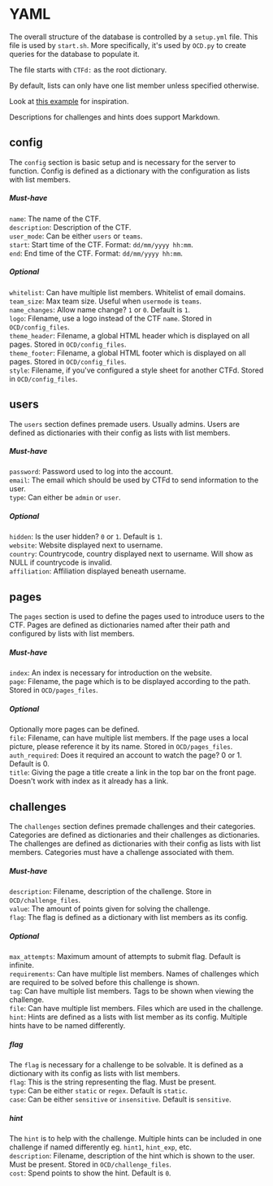# YAML
The overall structure of the database is controlled by a `setup.yml` file. This
file is used by `start.sh`. More specifically, it's used by `OCD.py` to
create queries for the database to populate it.

The file starts with `CTFd:` as the root dictionary.

By default, lists can only have one list member unless specified otherwise.

Look at [this example](example_yaml.md) for inspiration.

Descriptions for challenges and hints does support Markdown.

## config
The `config` section is basic setup and is necessary for the server to function.
Config is defined as a dictionary with the configuration as lists with list members.

##### Must-have
`name`: The name of the CTF.  
`description`: Description of the CTF.  
`user_mode`: Can be either `users` or `teams`.  
`start`: Start time of the CTF. Format: `dd/mm/yyyy hh:mm`.  
`end`: End time of the CTF. Format: `dd/mm/yyyy hh:mm`.  
  
##### Optional
`whitelist`: Can have multiple list members. Whitelist of email domains.    
`team_size`: Max team size. Useful when `usermode` is `teams`.   
`name_changes`: Allow name change? `1` or `0`. Default is `1`.   
`logo`: Filename, use a logo instead of the CTF `name`. Stored in `OCD/config_files`.   
`theme_header`: Filename, a global HTML header which is displayed on all pages. Stored in `OCD/config_files`.   
`theme_footer`: Filename, a global HTML footer which is displayed on all pages. Stored in `OCD/config_files`.   
`style`: Filename, if you've configured a style sheet for another CTFd. Stored in `OCD/config_files`.   


## users
The `users` section defines premade users. Usually admins. Users are defined as
dictionaries with their config as lists with list members.

##### Must-have
`password`: Password used to log into the account.    
`email`: The email which should be used by CTFd to send information to the user.   
`type`: Can either be `admin` or `user`.    

##### Optional
`hidden`: Is the user hidden? `0` or `1`. Default is `1`.  
`website`: Website displayed next to username.  
`country`: Countrycode, country displayed next to username. Will show as NULL if countrycode is invalid.  
`affiliation`: Affiliation displayed beneath username.  


## pages
The `pages` section is used to define the pages used to introduce users to the CTF.
Pages are defined as dictionaries named after their path and configured by lists 
with list members. 

##### Must-have
`index`: An index is necessary for introduction on the website.  
`page`: Filename, the page which is to be displayed according to the path. Stored in `OCD/pages_files`. 

##### Optional
Optionally more pages can be defined.   
`file`: Filename, can have multiple list members. If the page uses a local picture, please reference it by its name. Stored in `OCD/pages_files`.  
`auth_required`: Does it required an account to watch the page? 0 or 1. Default is 0.  
`title`: Giving the page a title create a link in the top bar on the front page. Doesn't work with index as it already has a link.  


## challenges
The `challenges` section defines premade challenges and their categories.
Categories are defined as dictionaries and their challenges as dictionaries. The
challenges are defined as dictionaries with their config as lists with list members. 
Categories must have a challenge associated with them.

##### Must-have
`description`: Filename, description of the challenge. Store in `OCD/challenge_files`.  
`value`: The amount of points given for solving the challenge.    
`flag`: The flag is defined as a dictionary with list members as its config.  

##### Optional
`max_attempts`: Maximum amount of attempts to submit flag. Default is infinite.    
`requirements`: Can have multiple list members. Names of challenges which are
required to be solved before this challenge is shown.  
`tag`: Can have multiple list members. Tags to be shown when viewing the
challenge.  
`file`: Can have multiple list members. Files which are used in the challenge.  
`hint`: Hints are defined as a lists with list member as its config. Multiple
hints have to be named differently.  

##### flag
The `flag` is necessary for a challenge to be solvable. It is defined as a
dictionary with its config as lists with list members.  
`flag`: This is the string representing the flag. Must be present.   
`type`: Can be either `static` or `regex`. Default is `static`.  
`case`: Can be either `sensitive` or `insensitive`. Default is `sensitive`. 

##### hint
The `hint` is to help with the challenge. Multiple hints can be included in one
challenge if named differently eg. `hint1`, `hint_exp`, etc.   
`description`: Filename, description of the hint which is shown to the user. Must be
present. Stored in `OCD/challenge_files`.   
`cost`: Spend points to show the hint. Default is `0`.  
